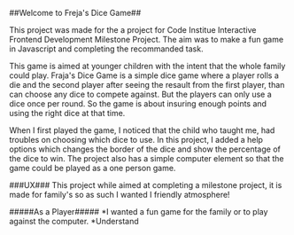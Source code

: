 ##Welcome to Freja's Dice Game##

This project was made for the a project for Code Institue Interactive Frontend Development Milestone Project.
The aim was to make a fun game in Javascript and completing the recommanded task.

This game is aimed at younger children with the intent that the whole family could play. Fraja's Dice Game is a simple dice game where a player rolls a die and the second player after seeing the resault from the first player, than can choose any dice to compete against. But the players can only use a dice once per round. So the game is about insuring enough points and using the right dice at that time.

When I first played the game, I noticed that the child who taught me, had troubles on choosing which dice to use. In this project, I added a help options which changes the border of the dice and show the percentage of the dice to win. The project also has a simple computer element so that the game could be played as a one person game.



###UX###
This project while aimed at completing a milestone project, it is made for family's so as such I wanted I friendly atmosphere!

#####As a Player#####
*I wanted a fun game for the family or to play against the computer.
*Understand 
